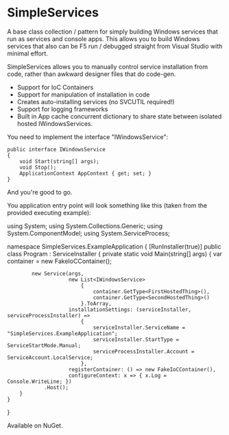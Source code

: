 SimpleServices
==============

A base class collection / pattern for simply building Windows services that run as services and console apps.
This allows you to build Windows services that also can be F5 run / debugged straight from Visual Studio with minimal effort.

SimpleServices allows you to manually control service installation from code, rather than awkward designer files that do code-gen.

- Support for IoC Containers
- Support for manipulation of installation in code
- Creates auto-installing services (no SVCUTIL required!)
- Support for logging frameworks
- Built in App cache concurrent dictionary to share state between isolated hosted IWindowsServices.

You need to implement the interface "IWindowsService":

    public interface IWindowsService
    {
        void Start(string[] args);
        void Stop();
        ApplicationContext AppContext { get; set; }
    }
    
And you're good to go.

You application entry point will look something like this (taken from the provided executing example):

using System;
using System.Collections.Generic;
using System.ComponentModel;
using System.ServiceProcess;

namespace SimpleServices.ExampleApplication
{
    [RunInstaller(true)]
    public class Program : ServiceInstaller
    {
        private static void Main(string[] args)
        {
            var container = new FakeIoCContainer();

            new Service(args,
                        new List<IWindowsService>
                            {
                                container.GetType<FirstHostedThing>(),
                                container.GetType<SecondHostedThing>()
                            }.ToArray,
                        installationSettings: (serviceInstaller, serviceProcessInstaller) =>
                            {
                                serviceInstaller.ServiceName = "SimpleServices.ExampleApplication";
                                serviceInstaller.StartType = ServiceStartMode.Manual;
                                serviceProcessInstaller.Account = ServiceAccount.LocalService;
                            },
                        registerContainer: () => new FakeIoCContainer(),
                        configureContext: x => { x.Log = Console.WriteLine; })
                .Host();
        }
    }
}

Available on NuGet.